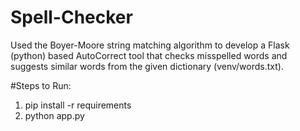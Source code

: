 # Spell-Checker
Used the Boyer-Moore string matching algorithm to develop a Flask (python) based AutoCorrect tool that checks misspelled words and suggests similar words from the given dictionary (venv/words.txt).

#Steps to Run:
1. pip install -r requirements
2. python app.py
